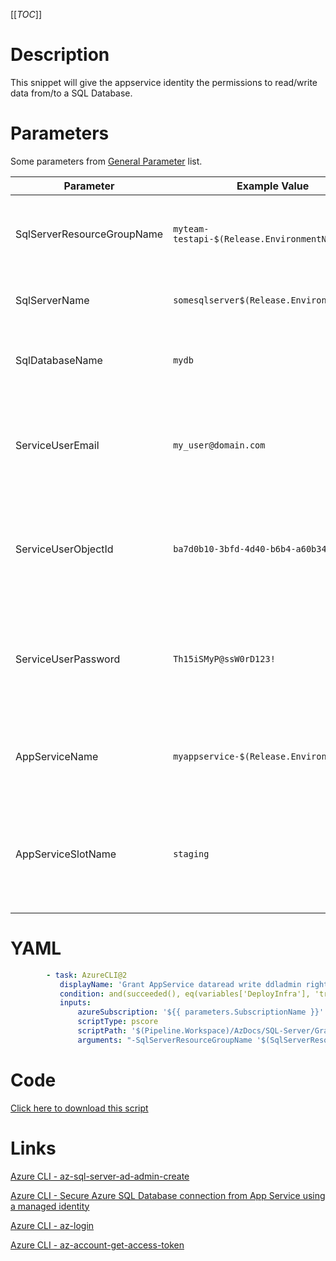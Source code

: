 [[_TOC_]]

# Description

This snippet will give the appservice identity the permissions to read/write data from/to a SQL Database.

# Parameters

Some parameters from [General Parameter](/Azure/Azure-CLI-Snippets) list.

| Parameter                  | Example Value                               | Description                                                                                                                                                              |
| -------------------------- | ------------------------------------------- | ------------------------------------------------------------------------------------------------------------------------------------------------------------------------ |
| SqlServerResourceGroupName | `myteam-testapi-$(Release.EnvironmentName)` | The name of the resourcegroup where the SQL server was created                                                                                                           |
| SqlServerName              | `somesqlserver$(Release.EnvironmentName)`   | The name of the SQL Server to give permissions on                                                                                                                        |
| SqlDatabaseName            | `mydb`                                      | The name of the SQL Database to give permissions on                                                                                                                      |
| ServiceUserEmail           | `my_user@domain.com`                        | The emailaddress of the service account to use (this cannot be a service principal unfortunately)                                                                        |
| ServiceUserObjectId        | `ba7d0b10-3bfd-4d40-b6b4-a60b3476582f`      | The object ID of the service user. See [Get ObjectID for ServiceUser](/Azure/Azure-CLI-Snippets/Get-ObjectID-for-ServiceUser) for details how to retrieve this ObjectId. |
| ServiceUserPassword        | `Th15iSMyP@ssW0rD123!`                      | The name for the SQL Server resource. It's recommended to use just alphanumerical characters without hyphens etc.                                                        |
| AppServiceName             | `myappservice-$(Release.EnvironmentName)`   | The name of the AppService to give permissions for                                                                                                                       |
| AppServiceSlotName         | `staging`                                   | OPTIONAL Name of the AppService slot to grand permissions to. If not defined. The default production slot will be used.                                                  |

# YAML

```yaml
        - task: AzureCLI@2
           displayName: 'Grant AppService dataread write ddladmin rights on SQL Server'
           condition: and(succeeded(), eq(variables['DeployInfra'], 'true'))
           inputs:
               azureSubscription: '${{ parameters.SubscriptionName }}'
               scriptType: pscore
               scriptPath: '$(Pipeline.Workspace)/AzDocs/SQL-Server/Grant-AppService-dataread-write-ddladmin-rights-on-SQL-Server.ps1'
               arguments: "-SqlServerResourceGroupName '$(SqlServerResourceGroupName)' -SqlServerName '$(SqlServerName)' -SqlDatabaseName '$(SqlDatabaseName)' -ServiceUserEmail '$(ServiceUserEmail)' -ServiceUserObjectId '$(ServiceUserObjectId)' -ServiceUserPassword '$(ServiceUserPassword)' -AppServiceName '$(AppServiceName)' -AppServiceSlotName '$(AppServiceSlotName)'"
```

# Code

[Click here to download this script](../../../../src/SQL-Server/Grant-AppService-dataread-write-ddladmin-rights-on-SQL-Server.ps1)

# Links

[Azure CLI - az-sql-server-ad-admin-create](https://docs.microsoft.com/en-us/cli/azure/sql/server/ad-admin?view=azure-cli-latest#az-sql-server-ad-admin-create)

[Azure CLI - Secure Azure SQL Database connection from App Service using a managed identity](https://docs.microsoft.com/en-us/azure/app-service/app-service-web-tutorial-connect-msi)

[Azure CLI - az-login](https://docs.microsoft.com/en-us/cli/azure/reference-index?view=azure-cli-latest#az-login)

[Azure CLI - az-account-get-access-token](https://docs.microsoft.com/en-us/cli/azure/account?view=azure-cli-latest#az-account-get-access-token)
